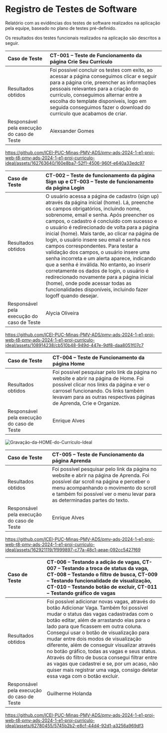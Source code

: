 # Registro de Testes de Software

Relatório com as evidências dos testes de software realizados na aplicação pela equipe, baseado no plano de testes pré-definido.

Os resultados dos testes funcionais realizados na aplicação são descritos a seguir.

|Caso de Teste    | CT-001 – Teste de Funcionamento da página Crie Seu Currículo |
|:---|:---|
| Resultados obtidos | Foi possivel concluir os testes com exito, ao acessar a página conseguimos clicar e seguir para a página crie, preencher as informações pessoais relevantes para a criação do currículo, conseguimos alternar entre a escolha do template disponiveis, logo em seguida conseguimos fazer o download do currículo que acabamos de criar.  |
| Responsável pela execução do caso de Teste | Alexsander Gomes |


https://github.com/ICEI-PUC-Minas-PMV-ADS/pmv-ads-2024-1-e1-proj-web-t8-pmv-ads-2024-1-e1-proj-curriculo-ideal/assets/162763640/160e8ba7-52f1-4506-960f-e640a33edc97



|Caso de Teste    | CT-002 – Teste de funcionamento da página Sign up e CT-003 – Teste de funcionamento da página Login |
|:---|:---|
| Resultados obtidos | O usuário acessa a página de cadastro (sign up) através da página inicial (home). Lá, preenche os campos obrigatórios, incluindo nome, sobrenome, email e senha. Após preencher os campos, o cadastro é concluído com sucesso e o usuário é redirecionado de volta para a página inicial (home). Mais tarde, ao clicar na página de login, o usuário insere seu email e senha nos campos correspondentes. Para testar a validação dos campos, o usuário insere uma senha incorreta e um alerta aparece, indicando que a senha é inválida. No entanto, ao inserir corretamente os dados de login, o usuário é redirecionado novamente para a página inicial (home), onde pode acessar todas as funcionalidades disponíveis, incluindo fazer logoff quando desejar.  |
| Responsável pela execução do caso de Teste | Alycia Oliveira |

https://github.com/ICEI-PUC-Minas-PMV-ADS/pmv-ads-2024-1-e1-proj-web-t8-pmv-ads-2024-1-e1-proj-curriculo-ideal/assets/108914238/cb510b48-949d-447e-9df8-daa8051f07c7

|Caso de Teste    | CT-004 – Teste de Funcionamento da página Home |
|:---|:---|
| Resultados obtidos | Foi possível pesquisar pelo link da página no website e abrir na página de Home. Foi possível clicar nos links da página e ver o carrosel funcionando. Os links também levavam para as outras respectivas páginas de Aprenda, Crie e Organize.  |
| Responsável pela execução do caso de Teste | Enrique Alves |

![Gravação-da-HOME-do-Currículo-Ideal](https://github.com/ICEI-PUC-Minas-PMV-ADS/pmv-ads-2024-1-e1-proj-web-t8-pmv-ads-2024-1-e1-proj-curriculo-ideal/assets/162921119/1dce2e21-8c08-4f66-9065-b508b7a9f39b)



|Caso de Teste    | CT-005 – Teste de Funcionamento da página Aprenda |
|:---|:---|
| Resultados obtidos | Foi possível pesquisar pelo link da página no website e abrir na página de Aprenda. Foi possível dar scroll na página e perceber o menu acompanhando o movimento do scroll e também foi possível ver o menu levar para as determinadas partes do texto.  |
| Responsável pela execução do caso de Teste | Enrique Alves |


https://github.com/ICEI-PUC-Minas-PMV-ADS/pmv-ads-2024-1-e1-proj-web-t8-pmv-ads-2024-1-e1-proj-curriculo-ideal/assets/162921119/1f999897-c77a-48c1-aeae-092cc5427f69






|Caso de Teste    | CT-006 – Testando a adição de vagas, CT-007 – Testando a troca de status da vaga, CT-008 – Testando o filtro de busca, CT-009 – Testando funcionalidade de visualização, CT-010 – Testando botão de excluir, CT-011 – Testando gráfico de vagas |
|:---|:---|
| Resultados obtidos | Foi possível adicionar novas vagas, através do botão Adicionar Vaga. Também foi possível mudar o status das vagas cadastradas com o botão editar, além de arrastando elas para o lado para que ficassem em outra coluna. Consegui usar o botão de visualização para mudar entre dois modos de visualização diferente, além de conseguir visualizar através no botão gráfico, todas as vagas e seus status. Através do filtro de busca consegui filtrar entre as vagas que cadastrei e se, por um acaso, não quiser mais registrar uma vaga, consigo deletar essa vaga com o botão excluir.  |
| Responsável pela execução do caso de Teste | Guilherme Holanda |


https://github.com/ICEI-PUC-Minas-PMV-ADS/pmv-ads-2024-1-e1-proj-web-t8-pmv-ads-2024-1-e1-proj-curriculo-ideal/assets/62780455/5745b2b2-e8cf-44d4-92d1-a3256a969df3


